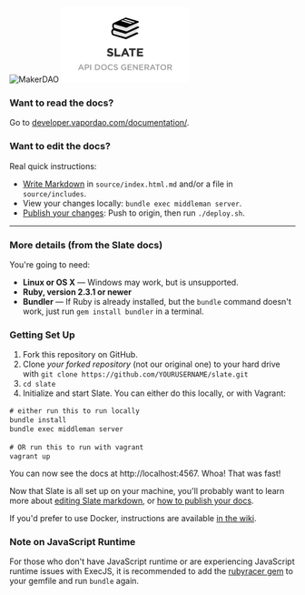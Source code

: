 ![MakerDAO](https://avatars3.githubusercontent.com/u/12523025?s=200&v=4)
<img src="https://raw.githubusercontent.com/lord/img/master/logo-slate.png" alt="Slate: API Documentation Generator" width="226">

### Want to read the docs?

Go to [developer.vapordao.com/documentation/](https://developer.vapordao.com/documentation/n).

### Want to edit the docs?

Real quick instructions:
* [Write Markdown](https://github.com/lord/slate/wiki/Markdown-Syntax) in `source/index.html.md` and/or a file in `source/includes`.
* View your changes locally: `bundle exec middleman server`.
* [Publish your changes](https://github.com/lord/slate/wiki/Deploying-Slate): Push to origin, then run `./deploy.sh`.

----

### More details (from the Slate docs)

You're going to need:

 - **Linux or OS X** — Windows may work, but is unsupported.
 - **Ruby, version 2.3.1 or newer**
 - **Bundler** — If Ruby is already installed, but the `bundle` command doesn't work, just run `gem install bundler` in a terminal.

### Getting Set Up

1. Fork this repository on GitHub.
2. Clone *your forked repository* (not our original one) to your hard drive with `git clone https://github.com/YOURUSERNAME/slate.git`
3. `cd slate`
4. Initialize and start Slate. You can either do this locally, or with Vagrant:

```shell
# either run this to run locally
bundle install
bundle exec middleman server

# OR run this to run with vagrant
vagrant up
```

You can now see the docs at http://localhost:4567. Whoa! That was fast!

Now that Slate is all set up on your machine, you'll probably want to learn more about [editing Slate markdown](https://github.com/lord/slate/wiki/Markdown-Syntax), or [how to publish your docs](https://github.com/lord/slate/wiki/Deploying-Slate).

If you'd prefer to use Docker, instructions are available [in the wiki](https://github.com/lord/slate/wiki/Docker).

### Note on JavaScript Runtime

For those who don't have JavaScript runtime or are experiencing JavaScript runtime issues with ExecJS, it is recommended to add the [rubyracer gem](https://github.com/cowboyd/therubyracer) to your gemfile and run `bundle` again.
